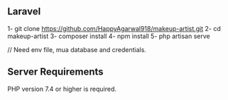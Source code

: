 ## Laravel

1- git clone https://github.com/HappyAgarwal918/makeup-artist.git
2- cd makeup-artist
3- composer install
4- npm install
5- php artisan serve

// Need env file, mua database and credentials.

## Server Requirements

PHP version 7.4 or higher is required.